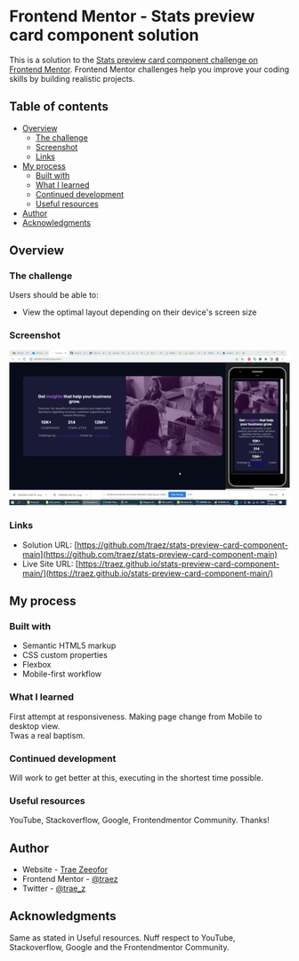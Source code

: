 # Frontend Mentor - Stats preview card component solution

This is a solution to the [Stats preview card component challenge on Frontend Mentor](https://www.frontendmentor.io/challenges/stats-preview-card-component-8JqbgoU62). Frontend Mentor challenges help you improve your coding skills by building realistic projects. 

## Table of contents

- [Overview](#overview)
  - [The challenge](#the-challenge)
  - [Screenshot](#screenshot)
  - [Links](#links)
- [My process](#my-process)
  - [Built with](#built-with)
  - [What I learned](#what-i-learned)
  - [Continued development](#continued-development)
  - [Useful resources](#useful-resources)
- [Author](#author)
- [Acknowledgments](#acknowledgments)

## Overview

### The challenge

Users should be able to:

- View the optimal layout depending on their device's screen size

### Screenshot

![](./images/screenshot-desktop-and-mobile.png)


### Links

- Solution URL: [https://github.com/traez/stats-preview-card-component-main](https://github.com/traez/stats-preview-card-component-main)
- Live Site URL: [https://traez.github.io/stats-preview-card-component-main/](https://traez.github.io/stats-preview-card-component-main/)

## My process

### Built with

- Semantic HTML5 markup
- CSS custom properties
- Flexbox
- Mobile-first workflow


### What I learned

First attempt at responsiveness. Making page change from Mobile to desktop view.  
Twas a real baptism.

### Continued development

Will work to get better at this, executing in the shortest time possible.

### Useful resources

YouTube, Stackoverflow, Google, Frontendmentor Community. Thanks!

## Author

- Website - [Trae Zeeofor](https://github.com/traez)  
- Frontend Mentor - [@traez](https://www.frontendmentor.io/profile/traez)  
- Twitter - [@trae_z](https://twitter.com/trae_z)  


## Acknowledgments

Same as stated in Useful resources. Nuff respect to YouTube, Stackoverflow, Google and the Frontendmentor Community.

